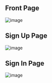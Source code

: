 ## Front Page

![image](https://github.com/user-attachments/assets/86293cec-d9db-404d-8f26-4fa323f43fef)

## Sign Up Page

![image](https://github.com/user-attachments/assets/842c0173-bb4d-4dc2-b17f-f685095e69ca)

## Sign In Page

![image](https://github.com/user-attachments/assets/57f62b61-cbc8-4cc3-9728-336c50c83de4)


